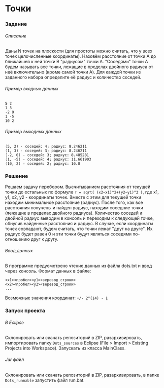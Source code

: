 # Точки
### Задание
###### Описание
Даны N точек на плоскости (для простоты можно считать, что у всех точек целочисленные координаты). Назовём расстояние от точки A до ближайшей к ней точки B "радиусом" точки A. "Соседями" точки A будем называть все точки, лежащие в пределах двойного радиуса от неё включительно (кроме самой точки A).
Для каждой точки из заданного набора определите её радиус и количество соседей.
###### Пример входных данных
```
5 2
1 3
-2 0
1 -5
10 2
```
###### Пример выходных данных
```
(5, 2) - соседей: 4; радиус: 8.246211
(1, 3) - соседей: 3; радиус: 8.246211
(-2, 0) - соседей: 3; радиус: 8.485281
(1, -5) - соседей: 4; радиус: 11.661903
(10, 2) - соседей: 2; радиус: 10.0
```
### Решение
Решаем задачу перебором. Высчитыванием расстояния от текущей точки до остальных по формуле ```r = sqrt( (x2−x1)^2+(y2−y1)^2 )```, где x1, y1, x2, y2 - координаты точек. Вместе с этим для текущей точки находим минимальное расстояние (радиус). После того, как все расстояния получены и найден радиус, находим соседние точки (лежащие в пределах двойного радиуса). Количество соседей и двойной радиус выводим в консоль и переходим к следующей точке, обнулив найденные расстояния и радиус.
В случае, если координаты точек совпадают, будем считать, что точки лежат "друг на друге". Их радиус будет равен 0 и эти точки будут являться соседями по-отношению друг к другу.
###### Ввод данных
В программе предусмотрено чтение данных из файла dots.txt и ввод через консоль. Формат данных в файле: 
```
<x1><пробел><y1><веревод_строки>
<x2><пробел><y2><веревод_строки>
...
```
Возможные значения координат: ```+/- 2^(14) - 1```
### Запуск проекта
###### В Eclipse
Склонировать или скачать репозиторий в ZIP, разархивировать, импортировать папку ```Dots_sources``` в Eclipse (File > Import > Existing Projects into Workspace). Запускать из класса MainClass.
###### Jar файл
Склонировать или скачать репозиторий в ZIP, разархивировать, в папке ```Dots_runnable``` запустить файл run.bat.
